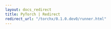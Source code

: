 ```yaml
---
layout: docs_redirect
title: PyTorch | Redirect
redirect_url: "/torchx/0.1.0.dev0/runner.html"
---
```

